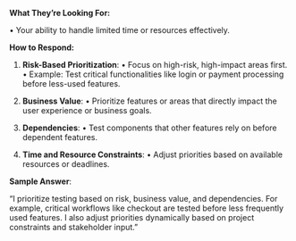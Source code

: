**What They’re Looking For:**

• Your ability to handle limited time or resources effectively.

  
**How to Respond:**

1. **Risk-Based Prioritization**:
• Focus on high-risk, high-impact areas first.
• Example: Test critical functionalities like login or payment processing before less-used features.

2. **Business Value**:
• Prioritize features or areas that directly impact the user experience or business goals.

3. **Dependencies**:
• Test components that other features rely on before dependent features.

4. **Time and Resource Constraints**:
• Adjust priorities based on available resources or deadlines.

**Sample Answer**:

“I prioritize testing based on risk, business value, and dependencies. For example, critical workflows like checkout are tested before less frequently used features. I also adjust priorities dynamically based on project constraints and stakeholder input.”